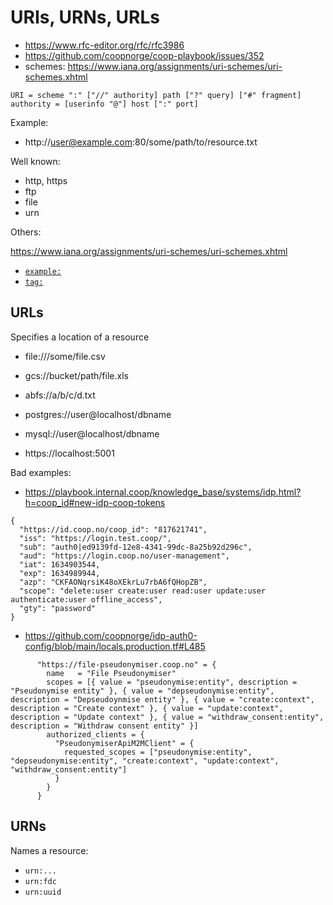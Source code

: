 # URIs, URNs, URLs

- https://www.rfc-editor.org/rfc/rfc3986
- https://github.com/coopnorge/coop-playbook/issues/352
- schemes: https://www.iana.org/assignments/uri-schemes/uri-schemes.xhtml

```
URI = scheme ":" ["//" authority] path ["?" query] ["#" fragment]
authority = [userinfo "@"] host [":" port]
```

Example:

- http://user@example.com:80/some/path/to/resource.txt

Well known:

- http, https
- ftp
- file
- urn


Others:

https://www.iana.org/assignments/uri-schemes/uri-schemes.xhtml

- [`example:`](https://www.rfc-editor.org/rfc/rfc7595.html)
- [`tag:`](https://www.rfc-editor.org/rfc/rfc4151.html)

## URLs

Specifies a location of a resource

- file:///some/file.csv
- gcs://bucket/path/file.xls
- abfs://a/b/c/d.txt

- postgres://user@localhost/dbname
- mysql://user@localhost/dbname

- https://localhost:5001

Bad examples:

- https://playbook.internal.coop/knowledge_base/systems/idp.html?h=coop_id#new-idp-coop-tokens

```
{
  "https://id.coop.no/coop_id": "817621741",
  "iss": "https://login.test.coop/",
  "sub": "auth0|ed9139fd-12e8-4341-99dc-8a25b92d296c",
  "aud": "https://login.coop.no/user-management",
  "iat": 1634903544,
  "exp": 1634989944,
  "azp": "CKFAONqrsiK48oXEkrLu7rbA6fQHopZB",
  "scope": "delete:user create:user read:user update:user authenticate:user offline_access",
  "gty": "password"
}
```

- https://github.com/coopnorge/idp-auth0-config/blob/main/locals.production.tf#L485

```
      "https://file-pseudonymiser.coop.no" = {
        name   = "File Pseudonymiser"
        scopes = [{ value = "pseudonymise:entity", description = "Pseudonymise entity" }, { value = "depseudonymise:entity", description = "Depseudoynmise entity" }, { value = "create:context", description = "Create context" }, { value = "update:context", description = "Update context" }, { value = "withdraw_consent:entity", description = "Withdraw consent entity" }]
        authorized_clients = {
          "PseudonymiserApiM2MClient" = {
            requested_scopes = ["pseudonymise:entity", "depseudonymise:entity", "create:context", "update:context", "withdraw_consent:entity"]
          }
        }
      }
```

## URNs

Names a resource:

- `urn:...`
- `urn:fdc`
- `urn:uuid`
